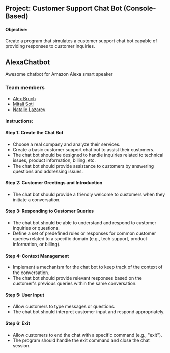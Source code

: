## Project: Customer Support Chat Bot (Console-Based)

#### Objective:

Create a program that simulates a customer support chat bot capable of providing responses to customer inquiries.

## AlexaChatbot

Awesome chatbot for Amazon Alexa smart speaker

### Team members

- [Alex Bruch](https://github.com/bruch-alex)
- [Mitali Soti](https://github.com/mitalisoti)
- [Natalie Lazarev](https://github.com/nat-laz)

#### Instructions:

#### Step 1: Create the Chat Bot

  -	Choose a real company and analyze their services.
  -	Create a basic customer support chat bot to assist their customers. 
  -	The chat bot should be designed to handle inquiries related to technical issues, product information, billing, etc.
  -	The chat bot should provide assistance to customers by answering questions and addressing issues.

#### Step 2: Customer Greetings and Introduction

  -	The chat bot should provide a friendly welcome to customers when they initiate a conversation.

#### Step 3: Responding to Customer Queries

  -	The chat bot should be able to understand and respond to customer inquiries or questions.
  -	Define a set of predefined rules or responses for common customer queries related to a specific domain (e.g., tech support, product information, or billing).

#### Step 4: Context Management

  -	Implement a mechanism for the chat bot to keep track of the context of the conversation.
  -	The chat bot should provide relevant responses based on the customer's previous queries within the same conversation.

#### Step 5: User Input

  -	Allow customers to type messages or questions.
  -	The chat bot should interpret customer input and respond appropriately.

#### Step 6: Exit

  -	Allow customers to end the chat with a specific command (e.g., "exit").
  -	The program should handle the exit command and close the chat session.

